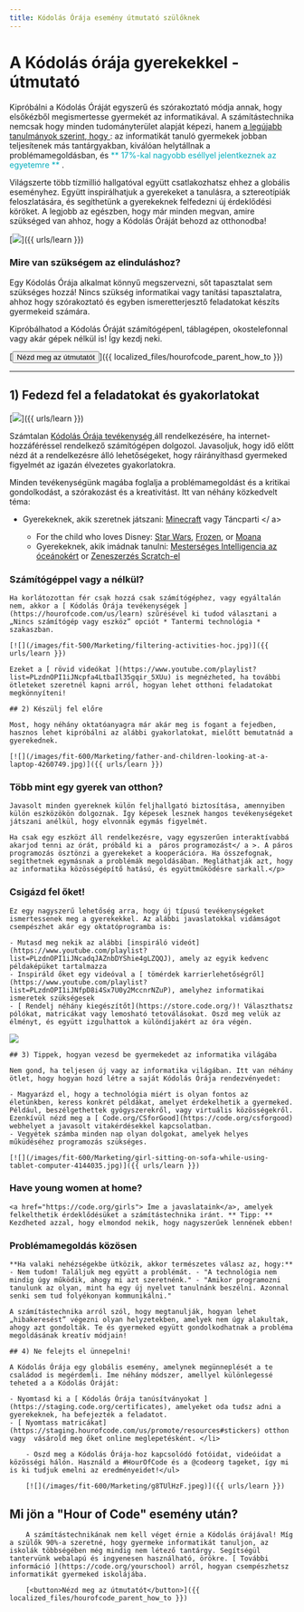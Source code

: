 ```yaml
---
title: Kódolás Órája esemény útmutató szülőknek
---
```


# A Kódolás órája gyerekekkel - útmutató

Kipróbálni a Kódolás Óráját egyszerű és szórakoztató módja annak, hogy elsőkézből megismertesse gyermekét az informatikával. A számítástechnika nemcsak hogy minden tudományterület alapját képezi, hanem [ a legújabb tanulmányok szerint, hogy ](https://medium.com/@codeorg/cs-helps-students-outperform-in-school-college-and-workplace-66dd64a69536): az informatikát tanuló gyermekek jobban teljesítenek más tantárgyakban, kiválóan helytállnak a problémamegoldásban, és <font color = "00adbc"> ** 17%-kal nagyobb eséllyel jelentkeznek az egyetemre ** </font>.

Világszerte több tízmillió hallgatóval együtt csatlakozhatsz ehhez a globális eseményhez. Együtt inspirálhatjuk a gyerekeket a tanulásra, a sztereotípiák feloszlatására, és segíthetünk a gyerekeknek felfedezni új érdeklődési köröket. A legjobb az egészben, hogy már minden megvan, amire szükséged van ahhoz, hogy a Kódolás Óráját behozd az otthonodba!

[![](/images/fit-600/Marketing/mother-helping-her-daughter-use-a-laptop-4260325.jpg)]({{ urls/learn }})

<h3>Mire van szükségem az elinduláshoz?</h3>

Egy Kódolás Órája alkalmat könnyű megszervezni, sőt tapasztalat sem szükséges hozzá! Nincs szükség informatikai vagy tanítási tapasztalatra, ahhoz hogy szórakoztató és egyben ismeretterjesztő feladatokat készíts gyermekeid számára.

Kipróbálhatod a Kódolás Óráját számítógépenl, táblagépen, okostelefonnal vagy akár gépek nélkül is! Így kezdj neki.

[<button>Nézd meg az útmutatót</button>]({{ localized_files/hourofcode_parent_how_to }})

* * *

## 1) Fedezd fel a feladatokat és gyakorlatokat

[![](/images/fit-600/tutorials.png)]({{ urls/learn }})

Számtalan [ Kódolás Órája tevékenység ](https://hourofcode.com/us/learn) áll rendelkezésére, ha internet-hozzáféréssel rendelkező számítógépen dolgozol. Javasoljuk, hogy idő előtt nézd át a rendelkezésre álló lehetőségeket, hogy ráirányíthasd gyermeked figyelmét az igazán élvezetes gyakorlatokra.

Minden tevékenységünk magába foglalja a problémamegoldást és a kritikai gondolkodást, a szórakozást és a kreativitást. Itt van néhány közkedvelt téma:

- Gyerekeknek, akik szeretnek játszani: [ Minecraft](https://code.org/minecraft) vagy  Táncparti </ a></li> 
    
    - For the child who loves Disney: [Star Wars](https://code.org/starwars), [Frozen](https://studio.code.org/s/frozen/lessons/1/levels/1), or [Moana](https://partners.disney.com/hour-of-code?cds&cmp=vanity%7Cnatural%7Cus%7Cmoanahoc%7C)
    - Gyerekeknek, akik imádnak tanulni: [Mesterséges Intelligencia az óceánokért](https://code.org/oceans) or [Zeneszerzés Scratch-el](https://scratch.mit.edu/projects/editor/?tutorial=music&utm_source=codeorg)</ul>

<h3>Számítógéppel vagy a nélkül?</h3>

    
    Ha korlátozottan fér csak hozzá csak számítógéphez, vagy egyáltalán nem, akkor a [ Kódolás Órája tevékenységek ](https://hourofcode.com/us/learn) szűrésével ki tudod választani a „Nincs számítógép vagy eszköz” opciót * Tantermi technológia * szakaszban.
    
    [![](/images/fit-500/Marketing/filtering-activities-hoc.jpg)]({{ urls/learn }})
    
    Ezeket a [ rövid videókat ](https://www.youtube.com/playlist?list=PLzdnOPI1iJNcpfa4LtbaIl35gqir_5XUu) is megnézheted, ha további ötleteket szeretnél kapni arról, hogyan lehet otthoni feladatokat megkönnyíteni!
    
    ## 2) Készülj fel előre
    
    Most, hogy néhány oktatóanyagra már akár meg is fogant a fejedben, hasznos lehet kipróbálni az alábbi gyakorlatokat, mielőtt bemutatnád a gyerekednek.
    
    [![](/images/fit-600/Marketing/father-and-children-looking-at-a-laptop-4260749.jpg)]({{ urls/learn }})

<h3>Több mint egy gyerek van otthon?</h3>

    
    Javasolt minden gyereknek külön feljhallgató biztosítása, amennyiben külön eszközökön dolgoznak. Így képesek lesznek hangos tevékenységeket játszani anélkül, hogy elvonnák egymás figyelmét.
    
    Ha csak egy eszközt áll rendelkezésre, vagy egyszerűen interaktívabbá akarjod tenni az órát, próbáld ki a  páros programozást</ a >. A páros programozás ösztönzi a gyerekeket a kooperációra. Ha összefognak, segíthetnek egymásnak a problémák megoldásában. Megláthatják azt, hogy az informatika közösségépítő hatású, és együttműködésre sarkall.</p>

<h3>Csigázd fel őket! </h3>

    
    Ez egy nagyszerű lehetőség arra, hogy új típusú tevékenységeket ismertessenek meg a gyerekekkel. Az alábbi javaslatokkal vidámságot csempészhet akár egy oktatóprogramba is:
    
    - Mutasd meg nekik az alábbi [inspiráló videót](https://www.youtube.com/playlist?list=PLzdnOPI1iJNcadqJAZnbDYShie4gLZQQJ), amely az egyik kedvenc példaképüket tartalmazza
    - Inspiráld őket egy videóval a [ tömérdek karrierlehetőségről](https://www.youtube.com/playlist?list=PLzdnOPI1iJNfpD8i4Sx7U0y2MccnrNZuP), amelyhez informatikai ismeretek szükségesek
    - [ Rendelj néhány kiegészítőt](https://store.code.org/)! Választhatsz pólókat, matricákat vagy lemosható tetoválásokat. Oszd meg velük az élményt, és együtt izgulhattok a különdíjakért az óra végén. 
    
    

<a href="https://store.code.org/" target="_blank"><img src="/images/fit-500/Marketing/hourofcodestore.jpg"></a>

    
    ## 3) Tippek, hogyan vezesd be gyermekedet az informatika világába
    
    Nem gond, ha teljesen új vagy az informatika világában. Itt van néhány ötlet, hogy hogyan hozd létre a saját Kódolás Órája rendezvényedet:
    
    - Magyarázd el, hogy a technológia miért is olyan fontos az életünkben, keress konkrét példákat, amelyet érdekelhetik a gyermeked. Például, beszélgethettek gyógyszerekről, vagy virtuális közösségekről. Ezenkívül nézd meg a [ Code.org/CSforGood](https://code.org/csforgood) webhelyet a javasolt vitakérdésekkel kapcsolatban.
    - Vegyétek számba minden nap olyan dolgokat, amelyek helyes műküdéséhez programozás szükséges.
    
    [![](/images/fit-600/Marketing/girl-sitting-on-sofa-while-using-tablet-computer-4144035.jpg)]({{ urls/learn }})

<h3>Have young women at home?</h3>

    
    <a href="https://code.org/girls"> Íme a javaslataink</a>, amelyek felkelthetik érdeklődésüket a számítástechnika iránt. ** Tipp: ** Kezdheted azzal, hogy elmondod nekik, hogy nagyszerűek lennének ebben!

<h3>Problémamegoldás közösen</h3>

    
    **Ha valaki nehézségekbe ütközik, akkor természetes válasz az, hogy:** - Nem tudom! Találjuk meg együtt a problémát. - "A technológia nem mindig úgy működik, ahogy mi azt szeretnénk." - "Amikor programozni tanulunk az olyan, mint ha egy új nyelvet tanulnánk beszélni. Azonnal senki sem tud folyékonyan kommunikálni."
    
    A számítástechnika arról szól, hogy megtanulják, hogyan lehet „hibakeresést” végezni olyan helyzetekben, amelyek nem úgy alakultak, ahogy azt gondolták. Te és gyermeked együtt gondolkodhatnak a probléma megoldásának kreatív módjain!
    
    ## 4) Ne felejts el ünnepelni!
    
    A Kódolás Órája egy globális esemény, amelynek megünneplését a te családod is megérdemli. Íme néhány módszer, amellyel különlegessé teheted a a Kódolás Óráját:
    
    - Nyomtasd ki a [ Kódolás Órája tanúsítványokat ](https://staging.code.org/certificates), amelyeket oda tudsz adni a gyerekeknek, ha befejezték a feladatot. 
    - [ Nyomtass matricákat](https://staging.hourofcode.com/us/promote/resources#stickers) otthon vagy  vásárold meg őket online meglepetésként. </li> 
        
        - Oszd meg a Kódolás Órája-hoz kapcsolódó fotóidat, videóidat a közösségi hálón. Használd a #HourOfCode és a @codeorg tageket, így mi is ki tudjuk emelni az eredményeidet!</ul> 
        
        [![](/images/fit-600/Marketing/g8TUlHzF.jpeg)]({{ urls/learn }})

<h2>Mi jön a "Hour of Code" esemény után?</h2>

        
        A számítástechnikának nem kell véget érnie a Kódolás órájával! Míg a szülők 90%-a szeretné, hogy gyermeke informatikát tanuljon, az iskolák többségében még mindig nem létező tantárgy. Segítségül tantervünk webalapú és ingyenesen használható, örökre. [ További információ ](https://code.org/yourschool) arról, hogyan csempészhetsz informatikát gyermeked iskolájába.
        
        [<button>Nézd meg az útmutatót</button>]({{ localized_files/hourofcode_parent_how_to }})